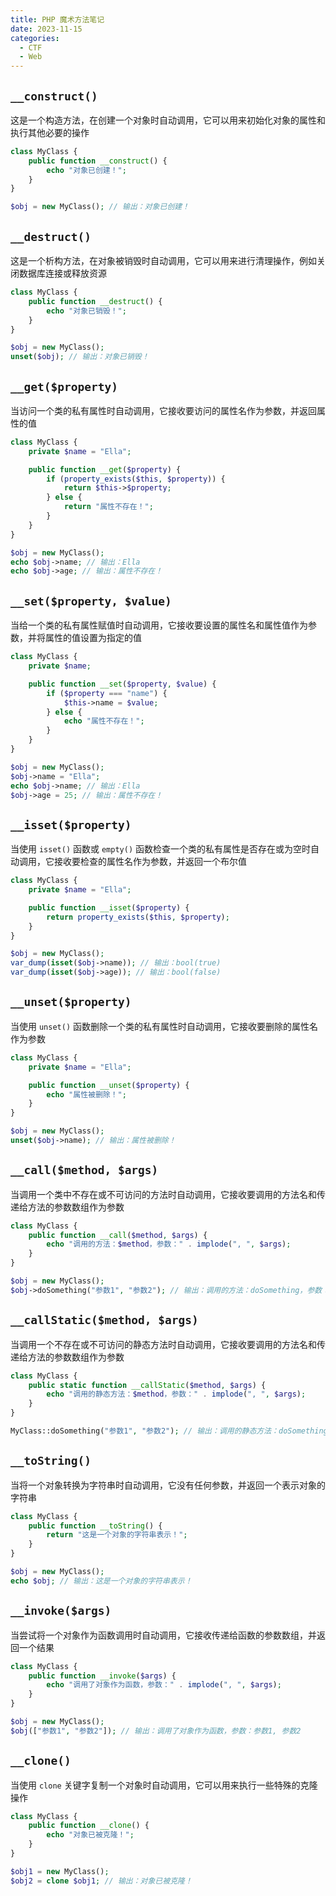 ```yaml
---
title: PHP 魔术方法笔记
date: 2023-11-15
categories:
  - CTF
  - Web
---
```


## `__construct()`

这是一个构造方法，在创建一个对象时自动调用，它可以用来初始化对象的属性和执行其他必要的操作

```php
class MyClass {
    public function __construct() {
        echo "对象已创建！";
    }
}

$obj = new MyClass(); // 输出：对象已创建！
```

## `__destruct()`

这是一个析构方法，在对象被销毁时自动调用，它可以用来进行清理操作，例如关闭数据库连接或释放资源

```php
class MyClass {
    public function __destruct() {
        echo "对象已销毁！";
    }
}

$obj = new MyClass();
unset($obj); // 输出：对象已销毁！
```

## `__get($property)`

当访问一个类的私有属性时自动调用，它接收要访问的属性名作为参数，并返回属性的值

```php
class MyClass {
    private $name = "Ella";

    public function __get($property) {
        if (property_exists($this, $property)) {
            return $this->$property;
        } else {
            return "属性不存在！";
        }
    }
}

$obj = new MyClass();
echo $obj->name; // 输出：Ella
echo $obj->age; // 输出：属性不存在！
```

## `__set($property, $value)`

当给一个类的私有属性赋值时自动调用，它接收要设置的属性名和属性值作为参数，并将属性的值设置为指定的值

```php
class MyClass {
    private $name;

    public function __set($property, $value) {
        if ($property === "name") {
            $this->name = $value;
        } else {
            echo "属性不存在！";
        }
    }
}

$obj = new MyClass();
$obj->name = "Ella";
echo $obj->name; // 输出：Ella
$obj->age = 25; // 输出：属性不存在！
```

## `__isset($property)`

当使用 `isset()` 函数或 `empty()` 函数检查一个类的私有属性是否存在或为空时自动调用，它接收要检查的属性名作为参数，并返回一个布尔值

```php
class MyClass {
    private $name = "Ella";

    public function __isset($property) {
        return property_exists($this, $property);
    }
}

$obj = new MyClass();
var_dump(isset($obj->name)); // 输出：bool(true)
var_dump(isset($obj->age)); // 输出：bool(false)
```

## `__unset($property)`

当使用 `unset()` 函数删除一个类的私有属性时自动调用，它接收要删除的属性名作为参数

```php
class MyClass {
    private $name = "Ella";

    public function __unset($property) {
        echo "属性被删除！";
    }
}

$obj = new MyClass();
unset($obj->name); // 输出：属性被删除！
```

## `__call($method, $args)`

当调用一个类中不存在或不可访问的方法时自动调用，它接收要调用的方法名和传递给方法的参数数组作为参数

```php
class MyClass {
    public function __call($method, $args) {
        echo "调用的方法：$method，参数：" . implode(", ", $args);
    }
}

$obj = new MyClass();
$obj->doSomething("参数1", "参数2"); // 输出：调用的方法：doSomething，参数：参数1, 参数2
```

## `__callStatic($method, $args)`

当调用一个不存在或不可访问的静态方法时自动调用，它接收要调用的方法名和传递给方法的参数数组作为参数

```php
class MyClass {
    public static function __callStatic($method, $args) {
        echo "调用的静态方法：$method，参数：" . implode(", ", $args);
    }
}

MyClass::doSomething("参数1", "参数2"); // 输出：调用的静态方法：doSomething，参数：参数1, 参数2
```

## `__toString()`

当将一个对象转换为字符串时自动调用，它没有任何参数，并返回一个表示对象的字符串

```php
class MyClass {
    public function __toString() {
        return "这是一个对象的字符串表示！";
    }
}

$obj = new MyClass();
echo $obj; // 输出：这是一个对象的字符串表示！
```

## `__invoke($args)`

当尝试将一个对象作为函数调用时自动调用，它接收传递给函数的参数数组，并返回一个结果

```php
class MyClass {
    public function __invoke($args) {
        echo "调用了对象作为函数，参数：" . implode(", ", $args);
    }
}

$obj = new MyClass();
$obj(["参数1", "参数2"]); // 输出：调用了对象作为函数，参数：参数1, 参数2
```

## `__clone()`

当使用 `clone` 关键字复制一个对象时自动调用，它可以用来执行一些特殊的克隆操作

```php
class MyClass {
    public function __clone() {
        echo "对象已被克隆！";
    }
}

$obj1 = new MyClass();
$obj2 = clone $obj1; // 输出：对象已被克隆！
```